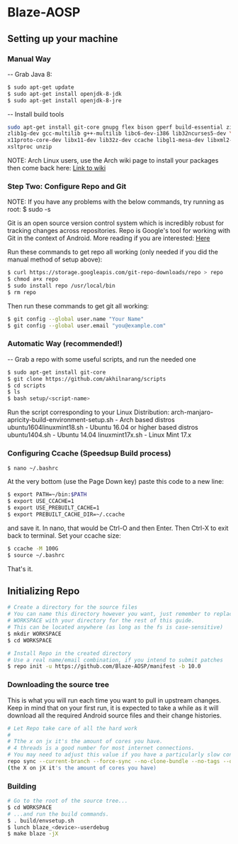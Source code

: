 # Blaze-AOSP #

## Setting up your machine ##
### Manual Way ###

-- Grab Java 8:
```bash
$ sudo apt-get update
$ sudo apt-get install openjdk-8-jdk
$ sudo apt-get install openjdk-8-jre
```
-- Install build tools
```bash
sudo apt-get install git-core gnupg flex bison gperf build-essential zip curl \
zlib1g-dev gcc-multilib g++-multilib libc6-dev-i386 lib32ncurses5-dev \
x11proto-core-dev libx11-dev lib32z-dev ccache libgl1-mesa-dev libxml2-utils \
xsltproc unzip
```
NOTE: Arch Linux users, use the Arch wiki page to install your packages then
come back here: <a href="https://wiki.archlinux.org/index.php/Android#Building_Android
">Link to wiki</a>


### Step Two: Configure Repo and Git ###

NOTE: If you have any problems with the below commands, try running as root:
$ sudo -s

Git is an open source version control system which is incredibly robust for
tracking changes across repositories. Repo is Google's tool for working with Git
in the context of Android. More reading if you are interested:
<a href="https://source.android.com/source/developing.html
">Here</a>


Run these commands to get repo all working (only needed if you did the manual
method of setup above):
```bash
$ curl https://storage.googleapis.com/git-repo-downloads/repo > repo
$ chmod a+x repo
$ sudo install repo /usr/local/bin
$ rm repo
```
Then run these commands to get git all working:
```bash
$ git config --global user.name "Your Name"
$ git config --global user.email "you@example.com"
```

### Automatic Way (recommended!) ###

-- Grab a repo with some useful scripts, and run the needed one
```bash
$ sudo apt-get install git-core
$ git clone https://github.com/akhilnarang/scripts
$ cd scripts
$ ls
$ bash setup/<script-name>
```
Run the script corresponding to your Linux Distribution:
arch-manjaro-apricity-build-environment-setup.sh - Arch based distros
ubuntu1604linuxmint18.sh - Ubuntu 16.04 or higher based distros
ubuntu1404.sh - Ubuntu 14.04
linuxmint17x.sh - Linux Mint 17.x

### Configuring Ccache (Speedsup Build process) ###

```bash
$ nano ~/.bashrc
```
At the very bottom (use the Page Down key) paste this code to a new line:
```bash
$ export PATH=~/bin:$PATH
$ export USE_CCACHE=1
$ export USE_PREBUILT_CACHE=1
$ export PREBUILT_CACHE_DIR=~/.ccache
```
and save it. In nano, that would be Ctrl-O and then Enter. Then Ctrl-X to exit back to terminal.
Set your ccache size:
```bash
$ ccache -M 100G
$ source ~/.bashrc
```
That's it.

## Initializing Repo ##

```bash
# Create a directory for the source files
# You can name this directory however you want, just remember to replace
# WORKSPACE with your directory for the rest of this guide.
# This can be located anywhere (as long as the fs is case-sensitive)
$ mkdir WORKSPACE
$ cd WORKSPACE

# Install Repo in the created directory
# Use a real name/email combination, if you intend to submit patches
$ repo init -u https://github.com/Blaze-AOSP/manifest -b 10.0
```

### Downloading the source tree ###

This is what you will run each time you want to pull in upstream changes. Keep in mind that on your
first run, it is expected to take a while as it will download all the required Android source files
and their change histories.

```bash
# Let Repo take care of all the hard work
#
# Tthe x on jx it's the amount of cores you have.
# 4 threads is a good number for most internet connections.
# You may need to adjust this value if you have a particularly slow connection.
repo sync --current-branch --force-sync --no-clone-bundle --no-tags --optimized-fetch --prune -jX
(the X on jX it's the amount of cores you have)
```

### Building ###

```bash
# Go to the root of the source tree...
$ cd WORKSPACE
# ...and run the build commands.
$ . build/envsetup.sh
$ lunch blaze_<device>-userdebug
$ make blaze -jX
```
